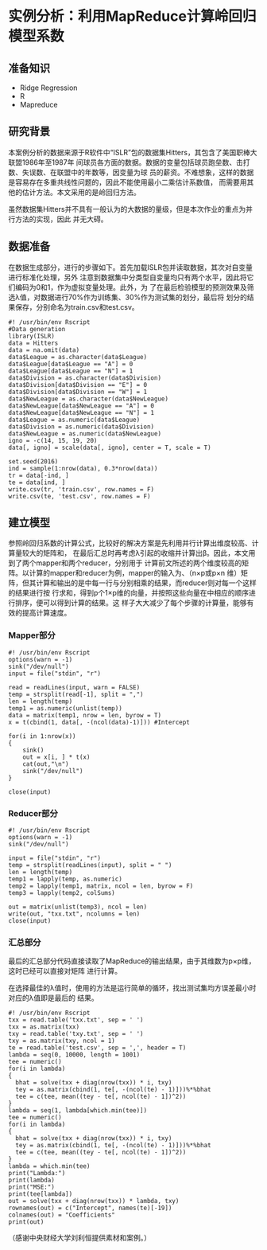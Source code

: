 # 实例分析：利用MapReduce计算岭回归模型系数



## 准备知识

* Ridge Regression
* R
* Mapreduce


## 研究背景

本案例分析的数据来源于R软件中“ISLR”包的数据集Hitters，其包含了美国职棒大联盟1986年至1987年
间球员各方面的数据。数据的变量包括球员跑垒数、击打数、失误数、在联盟中的年数等，因变量为球
员的薪资。不难想象，这样的数据是容易存在多重共线性问题的，因此不能使用最小二乘估计系数值，
而需要用其他的估计方法。本文采用的是岭回归方法。

虽然数据集Hitters并不具有一般认为的大数据的量级，但是本次作业的重点为并行方法的实现，因此
并无大碍。

## 数据准备


在数据生成部分，进行的步骤如下。首先加载ISLR包并读取数据，其次对自变量进行标准化处理，另外
注意到数据集中分类型自变量均只有两个水平，因此将它们编码为0和1，作为虚拟变量处理。此外，为
了在最后检验模型的预测效果及筛选λ值，对数据进行70%作为训练集、30%作为测试集的划分，最后将
划分的结果保存，分别命名为train.csv和test.csv。


	#! /usr/bin/env Rscript
	#Data generation
	library(ISLR)
	data = Hitters
	data = na.omit(data)
	data$League = as.character(data$League)
	data$League[data$League == "A"] = 0
	data$League[data$League == "N"] = 1
	data$Division = as.character(data$Division)
	data$Division[data$Division == "E"] = 0
	data$Division[data$Division == "W"] = 1
	data$NewLeague = as.character(data$NewLeague)
	data$NewLeague[data$NewLeague == "A"] = 0
	data$NewLeague[data$NewLeague == "N"] = 1
	data$League = as.numeric(data$League)
	data$Division = as.numeric(data$Division)
	data$NewLeague = as.numeric(data$NewLeague)
	igno = -c(14, 15, 19, 20)
	data[, igno] = scale(data[, igno], center = T, scale = T)

	set.seed(2016)
	ind = sample(1:nrow(data), 0.3*nrow(data))
	tr = data[-ind, ]
	te = data[ind, ]
	write.csv(tr, 'train.csv', row.names = F)
	write.csv(te, 'test.csv', row.names = F)


## 建立模型

参照岭回归系数的计算公式，比较好的解决方案是先利用并行计算出维度较高、计算量较大的矩阵和，
在最后汇总时再考虑λ引起的收缩并计算出β。因此，本文用到了两个mapper和两个reducer，分别用于
计算前文所述的两个维度较高的矩阵。以计算的mapper和reducer为例，mapper的输入为、（n×p或p×n
维）矩阵，但其计算和输出的是中每一行与分别相乘的结果，而reducer则对每一个这样的结果进行按
行求和，得到p个1×p维的向量，并按照这些向量在中相应的顺序进行排序，便可以得到计算的结果。这
样子大大减少了每个步骤的计算量，能够有效的提高计算速度。

### Mapper部分

	#! /usr/bin/env Rscript
	options(warn = -1)
	sink("/dev/null")
	input = file("stdin", "r")

	read = readLines(input, warn = FALSE)
	temp = strsplit(read[-1], split = ",")
	len = length(temp)
	temp1 = as.numeric(unlist(temp))
	data = matrix(temp1, nrow = len, byrow = T)
	x = t(cbind(1, data[, -(ncol(data)-1)])) #Intercept

	for(i in 1:nrow(x))
	{
	    sink()
	    out = x[i, ] * t(x)
	    cat(out,"\n")
	    sink("/dev/null")
	}

	close(input)


### Reducer部分

	#! /usr/bin/env Rscript
	options(warn = -1)
	sink("/dev/null")

	input = file("stdin", "r")
	temp = strsplit(readLines(input), split = " ")
	len = length(temp)
	temp1 = lapply(temp, as.numeric)
	temp2 = lapply(temp1, matrix, ncol = len, byrow = F)
	temp3 = lapply(temp2, colSums)

	out = matrix(unlist(temp3), ncol = len)
	write(out, "txx.txt", ncolumns = len)
	close(input)

### 汇总部分

最后的汇总部分代码直接读取了MapReduce的输出结果，由于其维数为p×p维，这时已经可以直接对矩阵
进行计算。

在选择最佳的λ值时，使用的方法是运行简单的循环，找出测试集均方误差最小时对应的λ值即是最后的
结果。


	#! /usr/bin/env Rscript
	txx = read.table('txx.txt', sep = ' ')
	txx = as.matrix(txx)
	txy = read.table('txy.txt', sep = ' ')
	txy = as.matrix(txy, ncol = 1)
	te = read.table('test.csv', sep = ',', header = T)
	lambda = seq(0, 10000, length = 1001)
	tee = numeric()
	for(i in lambda)
	{
	  bhat = solve(txx + diag(nrow(txx)) * i, txy)
	  tey = as.matrix(cbind(1, te[, -(ncol(te) - 1)]))%*%bhat
	  tee = c(tee, mean((tey - te[, ncol(te) - 1])^2))
	}
	lambda = seq(1, lambda[which.min(tee)])
	tee = numeric()
	for(i in lambda)
	{
	  bhat = solve(txx + diag(nrow(txx)) * i, txy)
	  tey = as.matrix(cbind(1, te[, -(ncol(te) - 1)]))%*%bhat
	  tee = c(tee, mean((tey - te[, ncol(te) - 1])^2))
	}
	lambda = which.min(tee)
	print("Lambda:")
	print(lambda)
	print("MSE:")
	print(tee[lambda])
	out = solve(txx + diag(nrow(txx)) * lambda, txy)
	rownames(out) = c("Intercept", names(te)[-19])
	colnames(out) = "Coefficients"
	print(out)



（感谢中央财经大学刘利恒提供素材和案例。）
